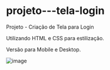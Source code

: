 # projeto---tela-login
Projeto - Criação de Tela para Login

Utilizando HTML e CSS para estilização.

Versão para Mobile e Desktop.

![image](https://user-images.githubusercontent.com/98652708/157698610-55b7e9a1-28c1-493d-aff2-1981a5786ee4.png)

